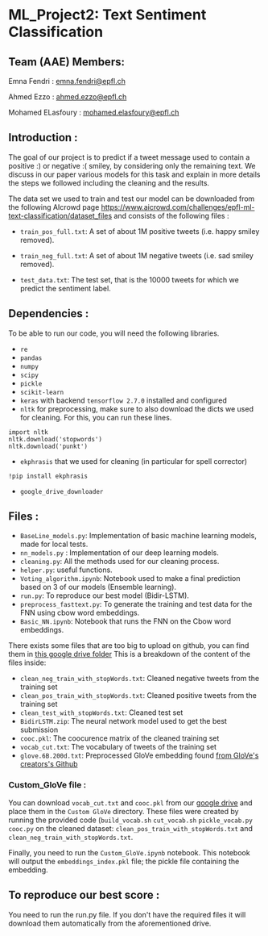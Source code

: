 # ML_Project2: Text Sentiment Classification

## Team (AAE) Members:
Emna Fendri : emna.fendri@epfl.ch

Ahmed Ezzo : ahmed.ezzo@epfl.ch

Mohamed ELasfoury : mohamed.elasfoury@epfl.ch


## Introduction :
The goal of our project is to predict if a tweet message used to contain a positive :) or negative :( smiley, by considering only the remaining text. We discuss in our paper various models for this task and explain in more details the steps we followed including the cleaning and the results.

The data set we used to train and test our model can be downloaded from the following AIcrowd page https://www.aicrowd.com/challenges/epfl-ml-text-classification/dataset_files and consists of the following files : 

* ```train_pos_full.txt```: A set of about 1M positive tweets (i.e. happy smiley removed).

* ```train_neg_full.txt```: A set of about 1M negative tweets (i.e. sad smiley removed).

* ```test_data.txt```: The test set, that is the 10000 tweets for which we predict the sentiment label.

## Dependencies :
To be able to run our code, you will need the following libraries.
* ```re```
* ```pandas```
* ```numpy```
* ```scipy```
* ```pickle```
* ```scikit-learn```
* ```keras``` with backend ```tensorflow 2.7.0``` installed and configured
* ```nltk``` for preprocessing, make sure to also download the dicts we used for cleaning. For this, you can run these lines.
```
import nltk
nltk.download('stopwords')
nltk.download('punkt')
```
* ```ekphrasis``` that we used for cleaning (in particular for spell corrector)
```
!pip install ekphrasis
```
* ```google_drive_downloader```

## Files :

* ```BaseLine_models.py```: Implementation of basic machine learning models, made for local tests.
* ```nn_models.py``` : Implementation of our deep learning models.
* ```cleaning.py```: All the methods used for our cleaning process.
* ```helper.py```: useful functions.
* ```Voting_algorithm.ipynb```: Notebook used to make a final prediction based on 3 of our models (Ensemble learning).
* ```run.py```: To reproduce our best model (Bidir-LSTM).
* ```preprocess_fasttext.py```: To generate the training and test data for the FNN using cbow word embeddings.
* ```Basic_NN.ipynb```: Notebook that runs the FNN on the Cbow word embeddings.

There exists some files that are too big to upload on github, you can find them in [this google drive folder](https://drive.google.com/drive/folders/1UXxhAXK1MTMsKBNRyCM0CLKD_mLsskm4?usp=sharing)
This is a breakdown of the content of the files inside:
* ```clean_neg_train_with_stopWords.txt```: Cleaned negative tweets from the training set
* ```clean_pos_train_with_stopWords.txt```: Cleaned positive tweets from the training set
* ```clean_test_with_stopWords.txt```: Cleaned test set
* ```BidirLSTM.zip```: The neural network model used to get the best submission
* ```cooc.pkl```: The coocurence matrix of the cleaned training set
* ```vocab_cut.txt```: The vocabulary of tweets of the training set
* ```glove.6B.200d.txt```: Preprocessed GloVe embedding found [from GloVe's creators's Github](https://github.com/stanfordnlp/GloVe) 

### Custom_GloVe file :

You can download ```vocab_cut.txt``` and  ```cooc.pkl``` from our [google drive](https://drive.google.com/drive/folders/1UXxhAXK1MTMsKBNRyCM0CLKD_mLsskm4?usp=sharing) and place them in the ```Custom GloVe``` directory. These files were created by running the provided code (```build_vocab.sh``` ```cut_vocab.sh``` ```pickle_vocab.py``` ```cooc.py``` on the cleaned dataset: ```clean_pos_train_with_stopWords.txt``` and ```clean_neg_train_with_stopWords.txt```.

Finally, you need to run the ```Custom_GloVe.ipynb``` notebook. This notebook will output the ```embeddings_index.pkl``` file; the pickle file containing the embedding.

## To reproduce our best score :
You need to run the run.py file. If you don't have the required files it will download them automatically from the aforementioned drive.


